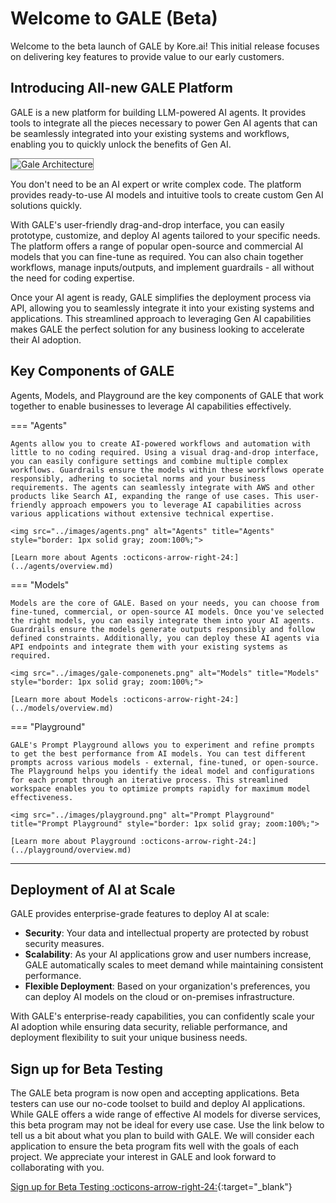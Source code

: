 # Welcome to GALE (Beta)

Welcome to the beta launch of GALE by Kore.ai! This initial release focuses on delivering key features to provide value to our early customers.

## Introducing All-new GALE Platform

GALE is a new platform for building LLM-powered AI agents. It provides tools to integrate all the pieces necessary to power Gen AI agents that can be seamlessly integrated into your existing systems and workflows, enabling you to quickly unlock the benefits of Gen AI.

<img src="../images/gale-arch.png" alt="Gale Architecture" title="Gale Architecture" style="border: 1px solid gray; zoom:100%;">

You don't need to be an AI expert or write complex code. The platform provides ready-to-use AI models and intuitive tools to create custom Gen AI solutions quickly.

With GALE's user-friendly drag-and-drop interface, you can easily prototype, customize, and deploy AI agents tailored to your specific needs. The platform offers a range of popular open-source and commercial AI models that you can fine-tune as required. You can also chain together workflows, manage inputs/outputs, and implement guardrails - all without the need for coding expertise.

Once your AI agent is ready, GALE simplifies the deployment process via API, allowing you to seamlessly integrate it into your existing systems and applications. This streamlined approach to leveraging Gen AI capabilities makes GALE the perfect solution for any business looking to accelerate their AI adoption.

## Key Components of GALE

Agents, Models, and Playground are the key components of GALE that work together to enable businesses to leverage AI capabilities effectively.

=== "Agents"

    Agents allow you to create AI-powered workflows and automation with little to no coding required. Using a visual drag-and-drop interface, you can easily configure settings and combine multiple complex workflows. Guardrails ensure the models within these workflows operate responsibly, adhering to societal norms and your business requirements. The agents can seamlessly integrate with AWS and other products like Search AI, expanding the range of use cases. This user-friendly approach empowers you to leverage AI capabilities across various applications without extensive technical expertise.  

    <img src="../images/agents.png" alt="Agents" title="Agents" style="border: 1px solid gray; zoom:100%;">

    [Learn more about Agents :octicons-arrow-right-24:](../agents/overview.md)

=== "Models"

    Models are the core of GALE. Based on your needs, you can choose from fine-tuned, commercial, or open-source AI models. Once you've selected the right models, you can easily integrate them into your AI agents. Guardrails ensure the models generate outputs responsibly and follow defined constraints. Additionally, you can deploy these AI agents via API endpoints and integrate them with your existing systems as required. 

    <img src="../images/gale-componenets.png" alt="Models" title="Models" style="border: 1px solid gray; zoom:100%;">

    [Learn more about Models :octicons-arrow-right-24:](../models/overview.md)

=== "Playground"

    GALE's Prompt Playground allows you to experiment and refine prompts to get the best performance from AI models. You can test different prompts across various models - external, fine-tuned, or open-source. The Playground helps you identify the ideal model and configurations for each prompt through an iterative process. This streamlined workspace enables you to optimize prompts rapidly for maximum model effectiveness.  

    <img src="../images/playground.png" alt="Prompt Playground" title="Prompt Playground" style="border: 1px solid gray; zoom:100%;">

    [Learn more about Playground :octicons-arrow-right-24:](../playground/overview.md)

<hr>

## Deployment of AI at Scale

GALE provides enterprise-grade features to deploy AI at scale:

* **Security**: Your data and intellectual property are protected by robust security measures.
* **Scalability**: As your AI applications grow and user numbers increase, GALE automatically scales to meet demand while maintaining consistent performance.
* **Flexible Deployment**: Based on your organization's preferences, you can deploy AI models on the cloud or on-premises infrastructure.

With GALE's enterprise-ready capabilities, you can confidently scale your AI adoption while ensuring data security, reliable performance, and deployment flexibility to suit your unique business needs.

## Sign up for Beta Testing
The GALE beta program is now open and accepting applications. Beta testers can use our no-code toolset to build and deploy AI applications. While GALE offers a wide range of effective AI models for diverse services, this beta program may not be ideal for every use case. Use the link below to tell us a bit about what you plan to build with GALE. We will consider each application to ensure the beta program fits well with the goals of each project. We appreciate your interest in GALE and look forward to collaborating with you.

[Sign up for Beta Testing :octicons-arrow-right-24:](https://info.kore.ai/gale-beta-signup#Application-Form){:target="_blank"}
